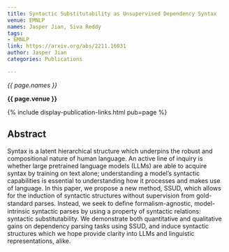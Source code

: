 ```yaml
---
title: Syntactic Substitutability as Unsupervised Dependency Syntax
venue: EMNLP
names: Jasper Jian, Siva Reddy
tags:
- EMNLP
link: https://arxiv.org/abs/2211.16031
author: Jasper Jian
categories: Publications

---
```


*{{ page.names }}*

**{{ page.venue }}**

{% include display-publication-links.html pub=page %}

## Abstract

Syntax is a latent hierarchical structure which underpins the robust and compositional nature of human language. An active line of inquiry is whether large pretrained language models (LLMs) are able to acquire syntax by training on text alone; understanding a model’s syntactic capabilities is essential to understanding how it processes and makes use of language. In this paper, we propose a new method, SSUD, which allows for the induction of syntactic structures without supervision from gold-standard parses. Instead, we seek to deﬁne formalism-agnostic, model-intrinsic syntactic parses by using a property of syntactic relations: syntactic substitutability. We demonstrate both quantitative and qualitative gains on dependency parsing tasks using SSUD, and induce syntactic structures which we hope provide clarity into LLMs and linguistic representations, alike.
